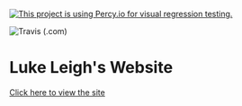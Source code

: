 [![This project is using Percy.io for visual regression testing.](https://percy.io/static/images/percy-badge.svg)](https://percy.io/Leigh-Services/blog-site)

![Travis (.com)](https://img.shields.io/travis/com/BanterBoy/BanterBoy.github.io?logo=travis&style=plastic)

# Luke Leigh's Website

[Click here to view the site](https://blog.lukeleigh.com)
